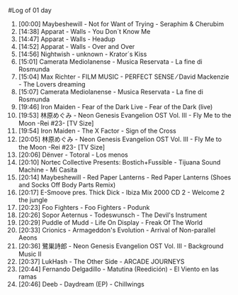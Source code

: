 #Log of 01 day

1. [00:00] Maybeshewill - Not for Want of Trying - Seraphim & Cherubim
1. [14:38] Apparat - Walls - You Don´t Know Me
1. [14:47] Apparat - Walls - Headup
1. [14:52] Apparat - Walls - Over and Over
1. [14:56] Nightwish - unknown - Krator´s Kiss
1. [15:01] Camerata Mediolanense - Musica Reservata - La fine di Rosmunda
1. [15:04] Max Richter - FILM MUSIC - PERFECT SENSE ⁄ David Mackenzie - The Lovers dreaming
1. [15:07] Camerata Mediolanense - Musica Reservata - La fine di Rosmunda
1. [19:46] Iron Maiden - Fear of the Dark Live - Fear of the Dark (live)
1. [19:53] 林原めぐみ - Neon Genesis Evangelion OST Vol. III - Fly Me to the Moon -Rei #23- [TV Size]
1. [19:54] Iron Maiden - The X Factor - Sign of the Cross
1. [20:05] 林原めぐみ - Neon Genesis Evangelion OST Vol. III - Fly Me to the Moon -Rei #23- [TV Size]
1. [20:06] Dënver - Totoral - Los menos
1. [20:10] Nortec Collective Presents: Bostich+Fussible - Tijuana Sound Machine - Mi Casita
1. [20:14] Maybeshewill - Red Paper Lanterns - Red Paper Lanterns (Shoes and Socks Off Body Parts Remix)
1. [20:17] E-Smoove pres. Thick Dick - Ibiza Mix 2000 CD 2 - Welcome 2 the jungle
1. [20:23] Foo Fighters - Foo Fighters - Podunk
1. [20:26] Sopor Aeternus - Todeswunsch - The Devil's Instrument
1. [20:29] Puddle of Mudd - Life On Display - Freak Of The World
1. [20:33] Crionics - Armageddon's Evolution - Arrival of Non-parallel Aeons
1. [20:36] 鷺巣詩郎 - Neon Genesis Evangelion OST Vol. III - Background Music II
1. [20:37] LukHash - The Other Side - ARCADE JOURNEYS
1. [20:44] Fernando Delgadillo - Matutina (Reedición) - El Viento en las ramas
1. [20:46] Deeb - Daydream (EP) - Chillwings
